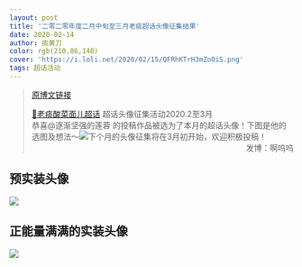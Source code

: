 ```yaml
---
layout: post
title: '二零二零年度二月中旬至三月老痰超话头像征集结果'
date: 2020-02-14
author: 痰黄刀
color: rgb(210,86,140)
cover: 'https://i.loli.net/2020/02/15/QFRhKTrH3mZoOiS.png'
tags: 超话活动
---
```


> [原博文链接](https://weibo.com/2886348734/Iubsr6F1V)
> 
> [💎老痰酸菜面儿超话](https://weibo.com/p/100808c9bf185bddd18c52092ca1528b4d683a) 超话头像征集活动2020.2至3月<br/>恭喜@逐渐坚强的莲蓉 的投稿作品被选为了本月的超话头像！下图是他的选图及想法～![](https://i.loli.net/2020/02/15/SWjPtxYcrMA15ZF.jpg)下个月的头像征集将在3月初开始，欢迎积极投稿！<span style="text-align:right; display:block">发博：啊呜呜</span>

## 预实装头像

![](https://i.loli.net/2020/02/15/8iBxlHnsqoVK6fM.jpg)

## 正能量满满的实装头像

![](https://i.loli.net/2020/02/15/Szq4jmGadlc7oxU.jpg)